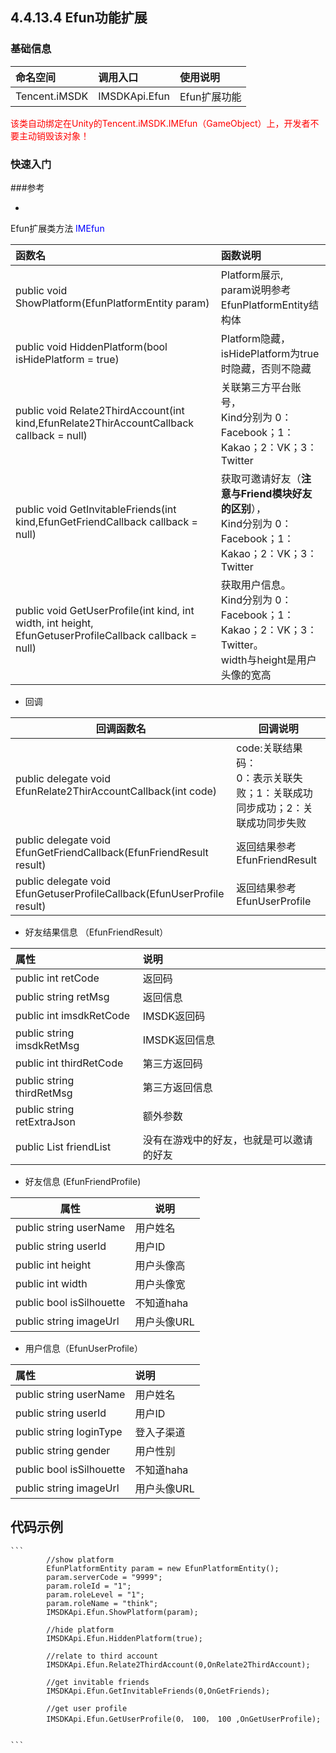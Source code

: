 ## 4.4.13.4 Efun功能扩展


### 基础信息

| 命名空间 | 调用入口 |使用说明|
| :-- |:-- |:--|
| Tencent.iMSDK | IMSDKApi.Efun |Efun扩展功能|


<font color=red>该类自动绑定在Unity的Tencent.iMSDK.IMEfun（GameObject）上，开发者不要主动销毁该对象！</font>

### 快速入门

    


  
###参考

* 
Efun扩展类方法 <font color=blue>IMEfun</font>   

| 函数名 | 函数说明 |
| :-- | :-- |
| public void ShowPlatform(EfunPlatformEntity param)|Platform展示,<br>param说明参考EfunPlatformEntity结构体|
|public void HiddenPlatform(bool isHidePlatform = true)|Platform隐藏，<br>isHidePlatform为true时隐藏，否则不隐藏|
| public void Relate2ThirdAccount(int kind,EfunRelate2ThirAccountCallback callback = null)|关联第三方平台账号，<br>Kind分别为 0：Facebook；1：Kakao；2：VK；3：Twitter|
| public void GetInvitableFriends(int kind,EfunGetFriendCallback callback = null)|获取可邀请好友（**注意与Friend模块好友的区别**），<br>Kind分别为 0：Facebook；1：Kakao；2：VK；3：Twitter|
|public void GetUserProfile(int kind, int width, int height, EfunGetuserProfileCallback callback = null)|获取用户信息。<br>Kind分别为 0：Facebook；1：Kakao；2：VK；3：Twitter。<br>width与height是用户头像的宽高|
  
+ 回调  

|回调函数名|回调说明|  
| -- | -- |  
| public delegate void EfunRelate2ThirAccountCallback(int code)|code:关联结果码：<br>0：表示关联失败；1：关联成功同步成功；2：关联成功同步失败|
|public delegate void EfunGetFriendCallback(EfunFriendResult result)|返回结果参考EfunFriendResult|
|public delegate void EfunGetuserProfileCallback(EfunUserProfile result)|返回结果参考EfunUserProfile|
  

+ 好友结果信息   （EfunFriendResult）

|属性|说明|  
| :-- | :-- |  
| public int retCode|返回码|   
|public string retMsg|返回信息|   
|public int imsdkRetCode|IMSDK返回码|    
|public string imsdkRetMsg|IMSDK返回信息|    
|public int thirdRetCode|第三方返回码|    
|public string thirdRetMsg|第三方返回信息|    
|public string retExtraJson|额外参数|
|public List<EfunFriendProfile> friendList|没有在游戏中的好友，也就是可以邀请的好友|



+ 好友信息 (EfunFriendProfile) 

|属性|说明| 
| -- | -- |  
|public string userName|用户姓名|   
|public string userId|用户ID|   
|public int height|用户头像高|   
|public int width|用户头像宽|    
|public bool isSilhouette|不知道haha|    
|public string imageUrl|用户头像URL|


+ 用户信息（EfunUserProfile）     

|属性|说明| 
| :-- | :-- |  
|public string userName|用户姓名|   
|public string userId|用户ID|   
|public string loginType|登入子渠道|   
|public string gender|用户性别|    
|public bool isSilhouette|不知道haha|    
|public string imageUrl|用户头像URL|

## 代码示例
	```
			//show platform
			EfunPlatformEntity param = new EfunPlatformEntity();
			param.serverCode = "9999";
			param.roleId = "1";
			param.roleLevel = "1";
			param.roleName = "think";
			IMSDKApi.Efun.ShowPlatform(param);
			
			//hide platform
			IMSDKApi.Efun.HiddenPlatform(true);
	
			//relate to third account
			IMSDKApi.Efun.Relate2ThirdAccount(0,OnRelate2ThirdAccount);
			
			//get invitable friends
			IMSDKApi.Efun.GetInvitableFriends(0,OnGetFriends);
	
			//get user profile
			IMSDKApi.Efun.GetUserProfile(0， 100， 100 ,OnGetUserProfile);
		
		
	```
